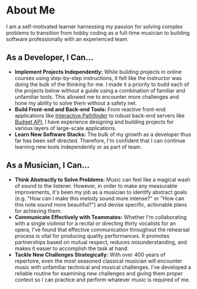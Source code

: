 # About Me

I am a self-motivated learner harnessing my passion for solving complex problems to transition from hobby coding as a full-time musician to building software professionally with an experienced team.

## As a Developer, I Can...

- **Implement Projects Independently:** While building projects in online courses using step-by-step instructions, it felt like the instructor was doing the bulk of the thinking for me. I made it a priority to build each of the projects below without a guide using a combination of familiar and unfamiliar tools. This allowed me to encounter more challenges and hone my ability to solve them without a safety net.
- **Build Front-end and Back-end Tools:** From reactive front-end applications like [Interactive Pathfinder](https://github.com/shanemcfadden/interactive-pathfinder) to robust back-end servers like [Budget API](https://github.com/shanemcfadden/budget-api), I have experience designing and building projects for various layers of large-scale applications.
- **Learn New Software Stacks:** The bulk of my growth as a developer thus far has been self directed. Therefore, I'm confident that I can continue learning new tools independently or as part of team.

## As a Musician, I Can...

- **Think Abstractly to Solve Problems:** Music can feel like a magical wash of sound to the listener. However, in order to make any measurable improvements, it's been my job as a musician to identify abstract goals (e.g. "How can I make this melody sound more intense?" or "How can this note sound more beautiful?") and devise specific, actionable plans for achieving them.
- **Communicate Effectively with Teammates:** Whether I'm collaborating with a single violinist for a recital or directing thirty vocalists for an opera, I've found that effective communication throughout the rehearsal process is vital for producing quality performances. It promotes partnerships based on mutual respect, reduces misunderstanding, and makes it easier to accomplish the task at hand.
- **Tackle New Challenges Strategically:** With over 400 years of repertoire, even the most seasoned classical musician will encounter music with unfamiliar technical and musical challenges. I've developed a reliable routine for examining new challenges and giving them proper context so I can practice and perform whatever music is required of me.
